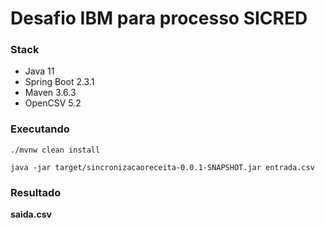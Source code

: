 # Desafio IBM para processo SICRED

### Stack
* Java 11
* Spring Boot 2.3.1
* Maven 3.6.3
* OpenCSV 5.2

### Executando
```./mvnw clean install```

```java -jar target/sincronizacaoreceita-0.0.1-SNAPSHOT.jar entrada.csv```

### Resultado
**saida.csv**